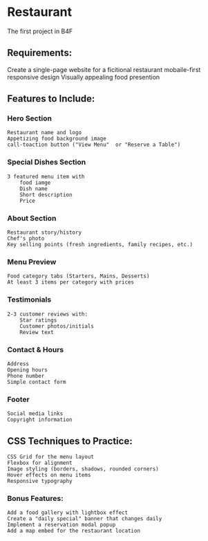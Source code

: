 # Restaurant
The first project in B4F 

## Requirements:
 Create a single-page website for a ficitional restaurant 
 mobaile-first responsive design
 Visually appealing food presention

 ## Features to Include:

 ### Hero Section
    Restaurant name and logo
    Appetizing food background image
    call-toaction button ("View Menu"  or "Reserve a Table")

 ### Special Dishes Section
    3 featured menu item with
        food iamge
        Dish name 
        Short description
        Price
 ### About Section 
    Restaurant story/history 
    Chef's photo 
    Key selling points (fresh ingredients, family recipes, etc.)
 ### Menu Preview 
    Food category tabs (Starters, Mains, Desserts) 
    At least 3 items per category with prices
 ### Testimonials 
    2-3 customer reviews with: 
        Star ratings 
        Customer photos/initials 
        Review text
 ### Contact & Hours 
    Address 
    Opening hours 
    Phone number 
    Simple contact form
 ### Footer 
    Social media links 
    Copyright information
## CSS Techniques to Practice: 
    CSS Grid for the menu layout 
    Flexbox for alignment 
    Image styling (borders, shadows, rounded corners) 
    Hover effects on menu items 
    Responsive typography 
 ### Bonus Features: 
    Add a food gallery with lightbox effect 
    Create a "daily special" banner that changes daily 
    Implement a reservation modal popup 
    Add a map embed for the restaurant location